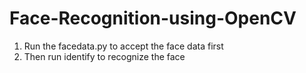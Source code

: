 # Face-Recognition-using-OpenCV

1. Run the facedata.py to accept the face data first
2. Then run identify to recognize the face 
